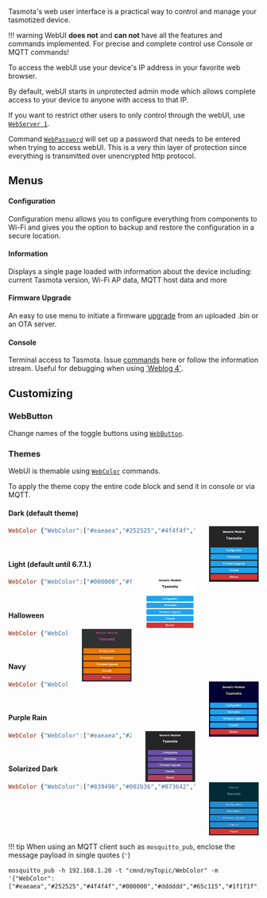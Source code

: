 Tasmota's web user interface is a practical way to control and manage your tasmotized device. 

!!! warning
    WebUI **does not** and **can not** have all the features and commands implemented. For precise and complete control use Console or MQTT commands!

To access the webUI use your device's IP address in your favorite web browser.

By default, webUI starts in unprotected admin mode which allows complete access to your device to anyone with access to that IP. 

If you want to restrict other users to only control through the webUI, use [`WebServer 1`](Commands#webserver).

Command [`WebPassword`](Commands#webpassword) will set up a password that needs to be entered when trying to access webUI. This is a very thin layer of protection since everything is transmitted over unencrypted http protocol.
 
## Menus
#### Configuration
Configuration menu allows you to configure everything from components to Wi-Fi and gives you the option to backup and restore the configuration in a secure location.

#### Information
Displays a single page loaded with information about the device including: current Tasmota version, Wi-Fi AP data, MQTT host data and more

#### Firmware Upgrade
An easy to use menu to initiate a firmware [upgrade](Upgrading.md) from an uploaded .bin or an OTA server.

#### Console
Terminal access to Tasmota. Issue [commands](Commands.md) here or follow the information stream. Useful for debugging when using [˙Weblog 4`](Commands.md#weblog).

## Customizing

### WebButton

Change names of the toggle buttons using [`WebButton`](Commands#webbutton). 

### Themes
WebUI is themable using [`WebColor`](Commands.md#webcolor) commands. 

To apply the theme copy the entire code block and send it in console or via MQTT. 

#### Dark (default theme)
<img src="../_media/themes/dark.png" style="margin-left:2em;width:100px;float:right">

```haskell
WebColor {"WebColor":["#eaeaea","#252525","#4f4f4f","#000000","#dddddd","#65c115","#1f1f1f","#ff5661","#008000","#faffff","#1fa3ec","#0e70a4","#d43535","#931f1f","#47c266","#5aaf6f","#faffff","#999999","#eaeaea"]}
```
<br>

#### Light (default until 6.7.1.)
<img src="../_media/themes/light.png" style="margin-left:2em;width:100px;float:right">

```haskell
WebColor {"WebColor":["#000000","#ffffff","#f2f2f2","#000000","#ffffff","#000000","#ffffff","#ff0000","#008000","#ffffff","#1fa3ec","#0e70a4","#d43535","#931f1f","#47c266","#5aaf6f","#ffffff","#999999","#000000"]}
```
<br>

#### Halloween
<img src="../_media/themes/halloween.png" style="margin-left:2em;width:100px;float:right">

```haskell
WebColor {"WebColor":["#cccccc","#2f3133","#3d3f41","#dddddd","#293134","#ffb000","#293134","#ff5661","#008000","#ffffff","#ec7600","#bf5f00","#d43535","#931f1f","#47c266","#5aaf6f","#ffffff","#999999","#bc4d90"]}
```
<br>

#### Navy 
<img src="../_media/themes/navy.png" style="margin-left:2em;width:100px;float:right;z-index:-1">

```haskell
WebColor {"WebColor":["#e0e0c0","#000033","#4f4f4f","#000000","#dddddd","#a7f432","#1e1e1e","#ff0000","#008000","#ffffff","#1fa3ec","#0e70a4","#d43535","#931f1f","#47c266","#5aaf6f","#ffffff","#999999","#eedd77"]}
```

<br>

#### Purple Rain 
<img src="../_media/themes/purple_rain.png" style="margin-left:2em;width:100px;float:right;z-index:1">

```haskell
WebColor {"WebColor":["#eaeaea","#252525","#282531","#eaeaea","#282531","#d7ccff","#1d1b26","#ff5661","#008000","#faffff","#694fa8","#4d3e7f","#b73d5d","#822c43","#1f917c","#156353","#faffff","#716b7f","#eaeaea"]}
```

<br>

#### Solarized Dark
<img src="../_media/themes/solarized_dark.png" style="margin-left:2em;width:100px;float:right;z-index:1">

```haskell
WebColor {"WebColor":["#839496","#002b36","#073642","#839496","#002b36","#839496","#073642","#b58900","#859900","#eee8d5","#268bd2","#185886","#dc322f","#90211f","#859900","#647300","#839496","#073642","#839496"]}
```

<br style="clear: both;">

!!! tip
    When using an MQTT client such as `mosquitto_pub`, enclose the message payload in single quotes (`'`)

```
mosquitto_pub -h 192.168.1.20 -t "cmnd/myTopic/WebColor" -m '{"WebColor":["#eaeaea","#252525","#4f4f4f","#000000","#dddddd","#65c115","#1f1f1f","#ff5661","#008000","#faffff","#1fa3ec","#0e70a4","#d43535","#931f1f","#47c266","#5aaf6f","#faffff","#999999","#eaeaea"]}'
```
